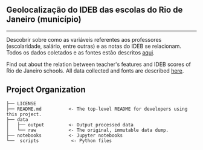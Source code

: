 ## Geolocalização do IDEB das escolas do Rio de Janeiro (município)

---

Descobrir sobre como as variáveis referentes aos professores (escolaridade, salário, entre outras) e as notas do IDEB se relacionam. Todos os dados coletados e as fontes estão descritos [aqui](data).

Find out about the relation between teacher's features and IDEB scores of Rio de Janeiro schools. All data collected and fonts are described [here](data).

Project Organization
------------

    ├── LICENSE
    ├── README.md          <- The top-level README for developers using this project.
    ├── data
    │   ├── output         <- Output processed data
    │   └── raw            <- The original, immutable data dump.
    ├── notebooks          <- Jupyter notebooks
    └──  scripts            <- Python files